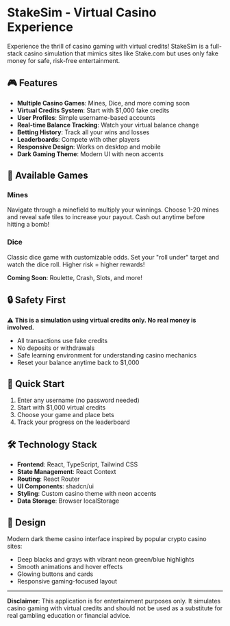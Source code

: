 # StakeSim - Virtual Casino Experience

Experience the thrill of casino gaming with virtual credits! StakeSim is a full-stack casino simulation that mimics sites like Stake.com but uses only fake money for safe, risk-free entertainment.

## 🎮 Features

- **Multiple Casino Games**: Mines, Dice, and more coming soon
- **Virtual Credits System**: Start with $1,000 fake credits
- **User Profiles**: Simple username-based accounts
- **Real-time Balance Tracking**: Watch your virtual balance change
- **Betting History**: Track all your wins and losses
- **Leaderboards**: Compete with other players
- **Responsive Design**: Works on desktop and mobile
- **Dark Gaming Theme**: Modern UI with neon accents

## 🎯 Available Games

### Mines
Navigate through a minefield to multiply your winnings. Choose 1-20 mines and reveal safe tiles to increase your payout. Cash out anytime before hitting a bomb!

### Dice
Classic dice game with customizable odds. Set your "roll under" target and watch the dice roll. Higher risk = higher rewards!

**Coming Soon**: Roulette, Crash, Slots, and more!

## 🔒 Safety First

⚠️ **This is a simulation using virtual credits only. No real money is involved.**

- All transactions use fake credits
- No deposits or withdrawals
- Safe learning environment for understanding casino mechanics
- Reset your balance anytime back to $1,000

## 🚀 Quick Start

1. Enter any username (no password needed)
2. Start with $1,000 virtual credits
3. Choose your game and place bets
4. Track your progress on the leaderboard

## 🛠 Technology Stack

- **Frontend**: React, TypeScript, Tailwind CSS
- **State Management**: React Context
- **Routing**: React Router
- **UI Components**: shadcn/ui
- **Styling**: Custom casino theme with neon accents
- **Data Storage**: Browser localStorage

## 🎨 Design

Modern dark theme casino interface inspired by popular crypto casino sites:
- Deep blacks and grays with vibrant neon green/blue highlights  
- Smooth animations and hover effects
- Glowing buttons and cards
- Responsive gaming-focused layout

---

**Disclaimer**: This application is for entertainment purposes only. It simulates casino gaming with virtual credits and should not be used as a substitute for real gambling education or financial advice.
